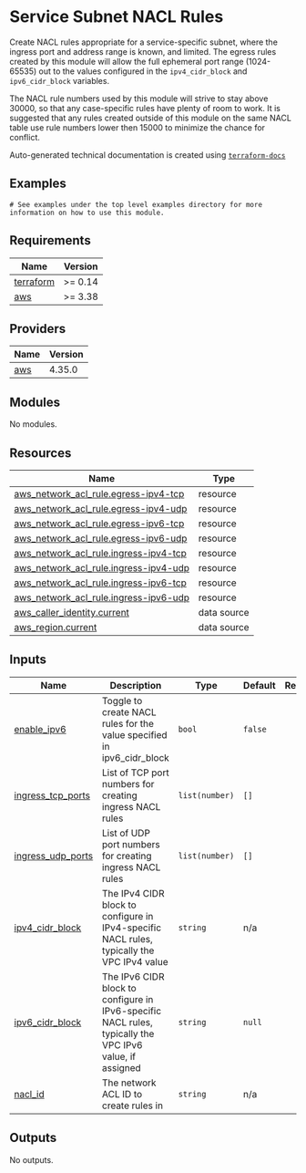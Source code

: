 # Service Subnet NACL Rules

Create NACL rules appropriate for a service-specific subnet, where the ingress port and address range is known, and limited.
The egress rules created by this module will allow the full ephemeral port range (1024-65535) out to the values configured
in the `ipv4_cidr_block` and `ipv6_cidr_block` variables.

The NACL rule numbers used by this module will strive to stay above 30000, so that any case-specific rules have plenty of
room to work.  It is suggested that any rules created outside of this module on the same NACL table use rule numbers lower
then 15000 to minimize the chance for conflict.
<!-- BEGINNING OF PRE-COMMIT-TERRAFORM DOCS HOOK -->

Auto-generated technical documentation is created using [`terraform-docs`](https://terraform-docs.io/)
## Examples

```hcl
# See examples under the top level examples directory for more information on how to use this module.
```

## Requirements

| Name | Version |
|------|---------|
| <a name="requirement_terraform"></a> [terraform](#requirement\_terraform) | >= 0.14 |
| <a name="requirement_aws"></a> [aws](#requirement\_aws) | >= 3.38 |

## Providers

| Name | Version |
|------|---------|
| <a name="provider_aws"></a> [aws](#provider\_aws) | 4.35.0 |

## Modules

No modules.

## Resources

| Name | Type |
|------|------|
| [aws_network_acl_rule.egress-ipv4-tcp](https://registry.terraform.io/providers/hashicorp/aws/latest/docs/resources/network_acl_rule) | resource |
| [aws_network_acl_rule.egress-ipv4-udp](https://registry.terraform.io/providers/hashicorp/aws/latest/docs/resources/network_acl_rule) | resource |
| [aws_network_acl_rule.egress-ipv6-tcp](https://registry.terraform.io/providers/hashicorp/aws/latest/docs/resources/network_acl_rule) | resource |
| [aws_network_acl_rule.egress-ipv6-udp](https://registry.terraform.io/providers/hashicorp/aws/latest/docs/resources/network_acl_rule) | resource |
| [aws_network_acl_rule.ingress-ipv4-tcp](https://registry.terraform.io/providers/hashicorp/aws/latest/docs/resources/network_acl_rule) | resource |
| [aws_network_acl_rule.ingress-ipv4-udp](https://registry.terraform.io/providers/hashicorp/aws/latest/docs/resources/network_acl_rule) | resource |
| [aws_network_acl_rule.ingress-ipv6-tcp](https://registry.terraform.io/providers/hashicorp/aws/latest/docs/resources/network_acl_rule) | resource |
| [aws_network_acl_rule.ingress-ipv6-udp](https://registry.terraform.io/providers/hashicorp/aws/latest/docs/resources/network_acl_rule) | resource |
| [aws_caller_identity.current](https://registry.terraform.io/providers/hashicorp/aws/latest/docs/data-sources/caller_identity) | data source |
| [aws_region.current](https://registry.terraform.io/providers/hashicorp/aws/latest/docs/data-sources/region) | data source |

## Inputs

| Name | Description | Type | Default | Required |
|------|-------------|------|---------|:--------:|
| <a name="input_enable_ipv6"></a> [enable\_ipv6](#input\_enable\_ipv6) | Toggle to create NACL rules for the value specified in ipv6\_cidr\_block | `bool` | `false` | no |
| <a name="input_ingress_tcp_ports"></a> [ingress\_tcp\_ports](#input\_ingress\_tcp\_ports) | List of TCP port numbers for creating ingress NACL rules | `list(number)` | `[]` | no |
| <a name="input_ingress_udp_ports"></a> [ingress\_udp\_ports](#input\_ingress\_udp\_ports) | List of UDP port numbers for creating ingress NACL rules | `list(number)` | `[]` | no |
| <a name="input_ipv4_cidr_block"></a> [ipv4\_cidr\_block](#input\_ipv4\_cidr\_block) | The IPv4 CIDR block to configure in IPv4-specific NACL rules, typically the VPC IPv4 value | `string` | n/a | yes |
| <a name="input_ipv6_cidr_block"></a> [ipv6\_cidr\_block](#input\_ipv6\_cidr\_block) | The IPv6 CIDR block to configure in IPv6-specific NACL rules, typically the VPC IPv6 value, if assigned | `string` | `null` | no |
| <a name="input_nacl_id"></a> [nacl\_id](#input\_nacl\_id) | The network ACL ID to create rules in | `string` | n/a | yes |

## Outputs

No outputs.


<!-- END OF PRE-COMMIT-TERRAFORM DOCS HOOK -->
